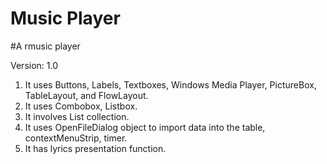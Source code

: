 # Music Player
#A rmusic player

Version: 1.0

1. It uses Buttons, Labels, Textboxes, Windows Media Player, PictureBox, TableLayout, and FlowLayout.
2. It uses Combobox, Listbox.
3. It involves List collection.
4. It uses OpenFileDialog object to import data into the table, contextMenuStrip, timer.
5. It has lyrics presentation function.

